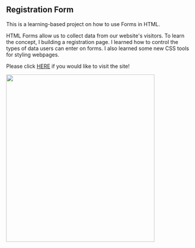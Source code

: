 

## Registration Form

This is a learning-based project on how to use Forms in HTML. 

HTML Forms allow us to collect data from our website's visitors. To learn the concept, I building a registration page. I learned how to control the types of data users can enter on forms. I also learned some new CSS tools for styling webpages.

Please click <a href="https://registration-form-css.netlify.app/">HERE</a> if you would like to visit the site!

<img src= "https://user-images.githubusercontent.com/63388515/175080597-4ccab0d0-ee68-4cf2-b425-4222ed3ac9a6.png" width="400" height="450">

